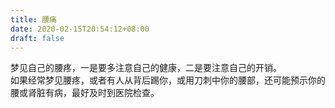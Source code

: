 ```yaml
---
title: 腰痛
date: 2020-02-15T20:54:12+08:00
draft: false
---
```


梦见自己的腰疼，一是要多注意自己的健康，二是要注意自己的开销。<br>
如果经常梦见腰疼，或者有人从背后踢你，或用刀刺中你的腰部，还可能预示你的腰或肾脏有病，最好及时到医院检查。<br>
